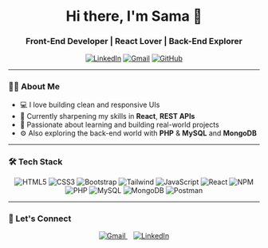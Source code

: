<h1 align="center">Hi there, I'm Sama 👋</h1>
<h3 align="center">Front-End Developer | React Lover | Back-End Explorer</h3>

<p align="center">
  <a href="https://linkedin.com/in/samamanavi"><img src="https://img.icons8.com/fluency/48/linkedin.png" alt="LinkedIn"/></a>
  <a href="mailto:samamanavi1881@gmail.com"><img src="https://img.icons8.com/fluency/48/gmail-new.png" alt="Gmail"/></a>
  <a href="https://github.com/SamaManavi"><img src="https://img.icons8.com/fluency/48/github.png" alt="GitHub"/></a>
</p>

---

### 👩‍💻 About Me

- 💻 I love building clean and responsive UIs  
- 🌱 Currently sharpening my skills in **React**, **REST APIs** 
- 🎯 Passionate about learning and building real-world projects  
- ⚙️ Also exploring the back-end world with **PHP** & **MySQL** and **MongoDB** 

---

### 🛠 Tech Stack

<p align="center">
  <img src="https://img.icons8.com/color/48/html-5--v1.png" alt="HTML5"/>
  <img src="https://img.icons8.com/color/48/css3.png" alt="CSS3"/>
  <img src="https://img.icons8.com/color/48/bootstrap.png" alt="Bootstrap"/>
  <img src="https://img.icons8.com/color/48/tailwind_css.png" alt="Tailwind"/>
  <img src="https://img.icons8.com/color/48/javascript--v1.png" alt="JavaScript"/>
  <img src="https://img.icons8.com/office/48/react.png" alt="React"/>
  <img src="https://img.icons8.com/color/48/npm.png" alt="NPM"/>
  <img src="https://img.icons8.com/officel/48/php-logo.png" alt="PHP"/>
  <img src="https://img.icons8.com/color/48/mysql-logo.png" alt="MySQL"/>
  <img src="https://img.icons8.com/external-tal-revivo-color-tal-revivo/48/external-mongodb-a-cross-platform-document-oriented-database-program-logo-color-tal-revivo.png" alt="MongoDB"/>
  <img src="https://img.icons8.com/external-tal-revivo-color-tal-revivo/48/external-postman-is-the-only-complete-api-development-environment-logo-color-tal-revivo.png" alt="Postman"/>
</p>

---

### 💬 Let's Connect

<p align="center">
  <a href="mailto:samamanavi1881@gmail.com">
    <img src="https://img.icons8.com/fluency/48/gmail-new.png" alt="Gmail" title="Send me an Email"/>
  </a>
  &nbsp;&nbsp;
  <a href="https://linkedin.com/in/samamanavi" target="_blank">
    <img src="https://img.icons8.com/fluency/48/linkedin.png" alt="LinkedIn" title="Connect on LinkedIn"/>
  </a>
</p>
